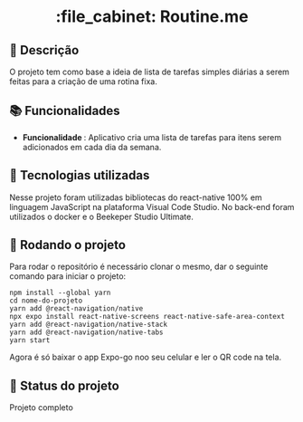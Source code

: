 <h1 align="center">:file_cabinet: Routine.me</h1>

## :memo: Descrição
O projeto tem como base a ideia de lista de tarefas simples diárias a serem feitas para a criação de uma rotina fixa.

## :books: Funcionalidades
* <b>Funcionalidade </b>: Aplicativo cria uma lista de tarefas para itens serem adicionados em cada dia da semana.

## :wrench: Tecnologias utilizadas
Nesse projeto foram utilizadas bibliotecas do react-native 100% em linguagem JavaScript na plataforma Visual Code Studio. No back-end foram utilizados o docker e o Beekeper Studio Ultimate.

## :rocket: Rodando o projeto
Para rodar o repositório é necessário clonar o mesmo, dar o seguinte comando para iniciar o projeto:
```
npm install --global yarn
cd nome-do-projeto
yarn add @react-navigation/native
npx expo install react-native-screens react-native-safe-area-context
yarn add @react-navigation/native-stack
yarn add @react-navigation/native-tabs
yarn start
```
Agora é só baixar o app Expo-go noo seu celular e ler o QR code na tela.

## :dart: Status do projeto
Projeto completo
